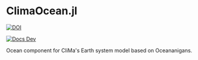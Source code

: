 # ClimaOcean.jl

[![DOI](https://zenodo.org/badge/DOI/10.5281/zenodo.7677442.svg)](https://doi.org/10.5281/zenodo.7677442)

[![Docs Dev](https://img.shields.io/badge/documentation-in%20development-orange)](https://clima.github.io/ClimaOceanDocumentation/dev)

Ocean component for CliMa's Earth system model based on Oceananigans.
